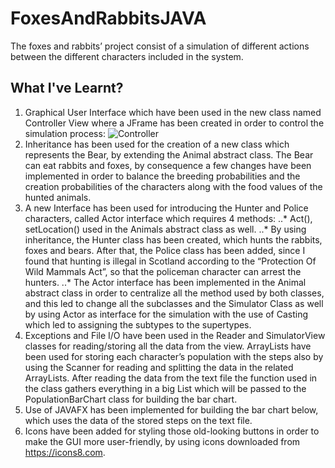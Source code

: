 # FoxesAndRabbitsJAVA
The foxes and rabbits’ project consist of a simulation of different actions between the different characters included in the system.

## What I've Learnt?
1. Graphical User Interface which have been used in the new class named Controller View where a JFrame has been created in order to control the simulation process:
![Controller](https://user-images.githubusercontent.com/25366487/55292680-bb823680-53e5-11e9-886d-23fd730a997e.png)
2. Inheritance has been used for the creation of a new class which represents the Bear, by extending the Animal abstract class. The Bear can eat rabbits and foxes, by consequence a few changes have been implemented in order to balance the breeding probabilities and the creation probabilities of the characters along with the food values of the hunted animals.
3. A new Interface has been used for introducing the Hunter and Police characters, called Actor interface which requires 4 methods: 
..* Act(), setLocation() used in the Animals abstract class as well.
..* By using inheritance, the Hunter class has been created, which hunts the rabbits, foxes and bears. After that, the Police class has been added, since I found that hunting is illegal in Scotland according to the “Protection Of Wild Mammals Act”, so that the policeman character can arrest the hunters.
..* The Actor interface has been implemented in the Animal abstract class in order to centralize all the method used by both classes, and this led to change all the subclasses and the Simulator Class as well by using Actor as interface for the simulation with the use of Casting which led to assigning the subtypes to the supertypes.
4. Exceptions and File I/O have been used in the Reader and SimulatorView classes for reading/storing all the data from the view. ArrayLists have been used for storing each character’s population with the steps also by using the Scanner for reading and splitting the data in the related ArrayLists. After reading the data from the text file the function used in the class gathers everything in a big List which will be passed to the PopulationBarChart class for building the bar chart.
5. Use of JAVAFX has been implemented for building the bar chart below, which uses the data of the stored steps on the text file.
6. Icons have been added for styling those old-looking buttons in order to make the GUI more user-friendly, by using icons downloaded from https://icons8.com.
